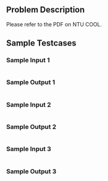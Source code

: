 ## Problem Description
Please refer to the PDF on NTU COOL.

## Sample Testcases

### Sample Input 1
```
```

### Sample Output 1
```
```

### Sample Input 2
```
```


### Sample Output 2
```
```

### Sample Input 3
```
```

### Sample Output 3
```
```
